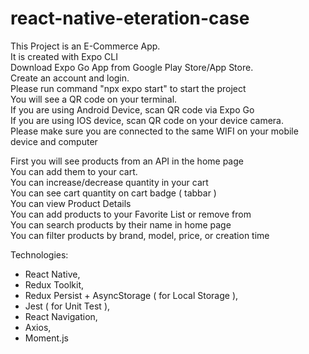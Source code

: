 # react-native-eteration-case
This Project is an E-Commerce App. \
It is created with Expo CLI \
Download Expo Go App from Google Play Store/App Store. \
Create an account and login. \
Please run command "npx expo start" to start the project \
You will see a QR code on your terminal. \
If you are using Android Device, scan QR code via Expo Go \
If you are using IOS device, scan QR code on your device camera. \
Please make sure you are connected to the same WIFI on your mobile device and computer

First you will see products from an API in the home page \
You can add them to your cart. \
You can increase/decrease quantity in your cart \
You can see cart quantity on cart badge ( tabbar ) \
You can view Product Details \
You can add products to your Favorite List or remove from \
You can search products by their name in home page \
You can filter products by brand, model, price, or creation time 

Technologies: 
  * React Native,
  * Redux Toolkit,
  * Redux Persist + AsyncStorage ( for Local Storage ),
  * Jest ( for Unit Test ),
  * React Navigation,
  * Axios,
  * Moment.js
